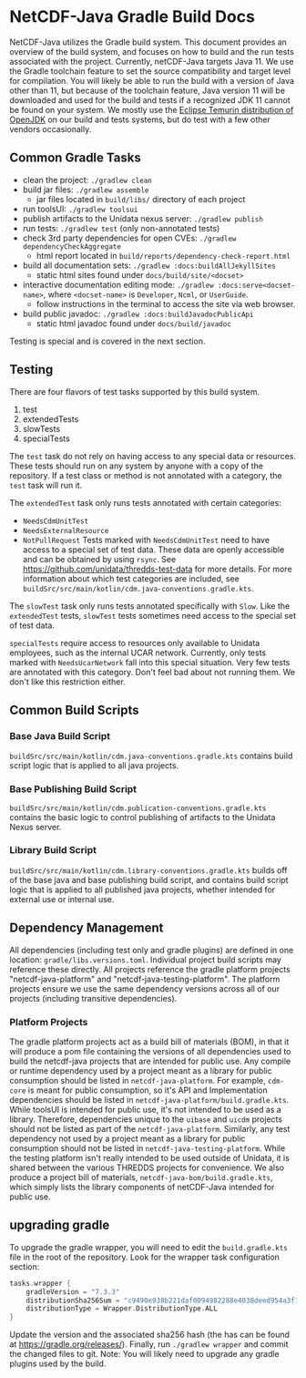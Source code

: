 # NetCDF-Java Gradle Build Docs

NetCDF-Java utilizes the Gradle build system.
This document provides an overview of the build system, and focuses on how to build and the run tests associated with the project.
Currently, netCDF-Java targets Java 11.
We use the Gradle toolchain feature to set the source compatibility and target level for compilation.
You will likely be able to run the build with a version of Java other than 11, but because of the toolchain feature, Java version 11 will be downloaded and used for the build and tests if a recognized JDK 11 cannot be found on your system.
We mostly use the [Eclipse Temurin distribution of OpenJDK](https://adoptium.net/) on our build and tests systems, but do test with a few other vendors occasionally.

## Common Gradle Tasks

* clean the project: `./gradlew clean`
* build jar files: `./gradlew assemble`
  * jar files located in `build/libs/` directory of each project
* run toolsUI: `./gradlew toolsui`
* publish artifacts to the Unidata nexus server: `./gradlew publish`
* run tests: `./gradlew test` (only non-annotated tests)
* check 3rd party dependencies for open CVEs: `./gradlew dependencyCheckAggregate`
  * html report located in `build/reports/dependency-check-report.html`
* build all documentation sets: `./gradlew :docs:buildAllJekyllSites`
  * static html sites found under `docs/build/site/<docset>`
* interactive documentation editing mode: `./gradlew :docs:serve<docset-name>`, where `<docset-name>` is `Developer`, `Ncml`, or `UserGuide`.
  * follow instructions in the terminal to access the site via web browser.
* build public javadoc: `./gradlew :docs:buildJavadocPublicApi`
  * static html javadoc found under `docs/build/javadoc`

Testing is special and is covered in the next section.

## Testing

There are four flavors of test tasks supported by this build system.

1. test
2. extendedTests
3. slowTests
4. specialTests

The `test` task do not rely on having access to any special data or resources.
These tests should run on any system by anyone with a copy of the repository.
If a test class or method is not annotated with a category, the `test` task will run it.

The `extendedTest` task only runs tests annotated with certain categories:
* `NeedsCdmUnitTest`
* `NeedsExternalResource`
* `NotPullRequest`
Tests marked with `NeedsCdmUnitTest` need to have access to a special set of test data.
These data are openly accessible and can be obtained by using `rsync`.
See https://github.com/unidata/thredds-test-data for more details.
For more information about which test categories are included, see `buildSrc/src/main/kotlin/cdm.java-conventions.gradle.kts`.

The `slowTest` task only runs tests annotated specifically with `Slow`.
Like the `extendedTest` tests, `slowTest` tests sometimes need access to the special set of test data.

`specialTests` require access to resources only available to Unidata employees, such as the internal UCAR network.
Currently, only tests marked with `NeedsUcarNetwork` fall into this special situation.
Very few tests are annotated with this category.
Don't feel bad about not running them.
We don't like this restriction either.

## Common Build Scripts

### Base Java Build Script
`buildSrc/src/main/kotlin/cdm.java-conventions.gradle.kts` contains build script logic that is
applied to all java projects.

### Base Publishing Build Script
`buildSrc/src/main/kotlin/cdm.publication-conventions.gradle.kts` contains the basic logic to control publishing of artifacts to the Unidata Nexus server.

### Library Build Script
`buildSrc/src/main/kotlin/cdm.library-conventions.gradle.kts` builds off of the base java and base publishing build script, and contains build script logic that is applied to all published java projects, whether intended for external use or internal use.

## Dependency Management

All dependencies (including test only and gradle plugins) are defined in one location: `gradle/libs.versions.toml`.
Individual project build scripts may reference these directly.
All projects reference the gradle platform projects "netcdf-java-platform" and "netcdf-java-testing-platform".
The platform projects ensure we use the same dependency versions across all of our projects (including transitive dependencies).

### Platform Projects

The gradle platform projects act as a build bill of materials (BOM), in that it will produce a pom file containing the versions of all dependencies used to build the netcdf-java projects that are intended for public use.
Any compile or runtime dependency used by a project meant as a library for public consumption should be listed in `netcdf-java-platform`.
For example, `cdm-core` is meant for public consumption, so it's API and Implementation dependencies should be listed in `netcdf-java-platform/build.gradle.kts`.
While toolsUI is intended for public use, it's not intended to be used as a library.
Therefore, dependencies unique to the `uibase` and `uicdm` projects should not be listed as part of the `netcdf-java-platform`.
Similarly, any test dependency not used by a project meant as a library for public consumption should not be listed in `netcdf-java-testing-platform`.
While the testing platform isn't really intended to be used outside of Unidata, it is shared between the various THREDDS projects for convenience.
We also produce a project bill of materials, `netcdf-java-bom/build.gradle.kts`, which simply lists the library components of netCDF-Java intended for public use.

## upgrading gradle

To upgrade the gradle wrapper, you will need to edit the `build.gradle.kts` file in the root of the repository.
Look for the wrapper task configuration section:

~~~kotlin
tasks.wrapper {
    gradleVersion = "7.3.3"
    distributionSha256Sum = "c9490e938b221daf0094982288e4038deed954a3f12fb54cbf270ddf4e37d879"
    distributionType = Wrapper.DistributionType.ALL
}
~~~

Update the version and the associated sha256 hash (the has can be found at https://gradle.org/releases/).
Finally, run `./gradlew wrapper` and commit the changed files to git.
Note: You will likely need to upgrade any gradle plugins used by the build.
